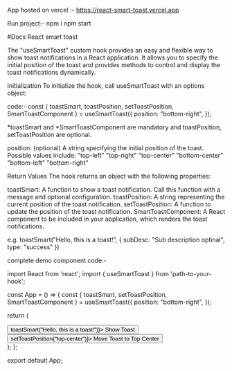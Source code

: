 App hosted on vercel :- https://react-smart-toast.vercel.app

Run project:-
npm i
npm start

#Docs
React smart toast

The "useSmartToast" custom hook provides an easy and flexible way to show toast notifications in a React application. It allows you to specify the initial position of the toast and provides methods to control and display the toast notifications dynamically.

Initialization
To initialize the hook, call useSmartToast with an options object:

code:-
const { toastSmart, toastPosition, setToastPosition, SmartToastComponent } = useSmartToast({
position: "bottom-right",
});

*toastSmart and *SmartToastComponent are mandatory and toastPosition, setToastPosition are optional.

position: (optional) A string specifying the initial position of the toast. Possible values include:
"top-left"
"top-right"
"top-center"
"bottom-center"
"bottom-left"
"bottom-right"

Return Values
The hook returns an object with the following properties:

toastSmart: A function to show a toast notification. Call this function with a message and optional configuration.
toastPosition: A string representing the current position of the toast notification.
setToastPosition: A function to update the position of the toast notification.
SmartToastComponent: A React component to be included in your application, which renders the toast notifications.

e.g.
toastSmart("Hello, this is a toast!", { subDesc: "Sub description optinal", type: "success" })

complete demo component code:-

import React from 'react';
import { useSmartToast } from 'path-to-your-hook';

const App = () => {
const { toastSmart, setToastPosition, SmartToastComponent } = useSmartToast({
position: "bottom-right",
});

return (

<div>
<button onClick={() => toastSmart("Hello, this is a toast!")}>
Show Toast
</button>
<button onClick={() => setToastPosition("top-center")}>
Move Toast to Top Center
</button>
<SmartToastComponent />
</div>
);
};

export default App;
